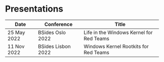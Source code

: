 # Presentations

| Date        | Conference         | Title                                    |
|-------------|--------------------|------------------------------------------|
| 25 May 2022 | BSides Oslo 2022   | Life in the Windows Kernel for Red Teams |
| 11 Nov 2022 | BSides Lisbon 2022 | Windows Kernel Rootkits for Red Teams    |
